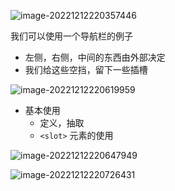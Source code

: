 ![image-20221212220357446](https://finzulpic.oss-cn-hangzhou.aliyuncs.com/image-20221212220357446.png)



我们可以使用一个导航栏的例子

- 左侧，右侧，中间的东西由外部决定
- 我们给这些空挡，留下一些插槽

![image-20221212220619959](https://finzulpic.oss-cn-hangzhou.aliyuncs.com/image-20221212220619959.png)



- 基本使用
  - 定义，抽取
  - `<slot>` 元素的使用

![image-20221212220647949](https://finzulpic.oss-cn-hangzhou.aliyuncs.com/image-20221212220647949.png)

![image-20221212220726431](https://finzulpic.oss-cn-hangzhou.aliyuncs.com/image-20221212220726431.png)